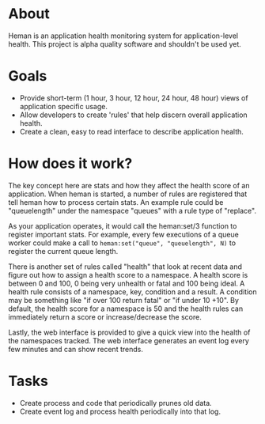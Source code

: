 # About

Heman is an application health monitoring system for application-level health. This project is alpha quality software and shouldn't be used yet.

# Goals

 * Provide short-term (1 hour, 3 hour, 12 hour, 24 hour, 48 hour) views of application specific usage.
 * Allow developers to create 'rules' that help discern overall application health.
 * Create a clean, easy to read interface to describe application health.

# How does it work?

The key concept here are stats and how they affect the health score of an application. When heman is started, a number of rules are registered that tell heman how to process certain stats. An example rule could be "queuelength" under the namespace "queues" with a rule type of "replace".

As your application operates, it would call the heman:set/3 function to register important stats. For example, every few executions of a queue worker could make a call to `heman:set("queue", "queuelength", N)` to register the current queue length.

There is another set of rules called "health" that look at recent data and figure out how to assign a health score to a namespace. A health score is between 0 and 100, 0 being very unhealth or fatal and 100 being ideal. A health rule consists of a namespace, key, condition and a result. A condition may be something like "if over 100 return fatal" or "if under 10 +10". By default, the health score for a namespace is 50 and the health rules can immediately return a score or increase/decrease the score.

Lastly, the web interface is provided to give a quick view into the health of the namespaces tracked. The web interface generates an event log every few minutes and can show recent trends.

# Tasks

 * Create process and code that periodically prunes old data.
 * Create event log and process health periodically into that log.
